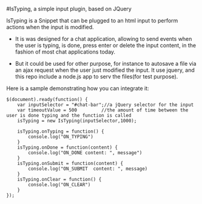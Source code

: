 #IsTyping, a simple input plugin, based on JQuery

IsTyping is a Snippet that can be plugged to an html input to perform actions when the input is modified.

 - It is was designed for a chat application, allowing to send events when the user is typing, is done, press enter or delete the input content, in the fashion of most chat applications today.

 - But it could be used for other purpose, for instance to autosave a file via an ajax request when the user just modified the input.
It use jquery, and this repo include a node.js app to serv the files(for test purpose).


Here is a sample demonstrating how you can integrate it:

    $(document).ready(function() {
        var inputSelector = "#chat-bar";//a jQuery selector for the input
        var timeoutValue = 500         //the amount of time between the user is done typing and the function is called 
        isTyping = new IsTyping(inputSelector,1000);

        isTyping.onTyping = function() {
            console.log("ON_TYPING")
        }
        isTyping.onDone = function(content) {
            console.log("ON_DONE content: ", message")
        }
        isTyping.onSubmit = function(content) {
            console.log("ON_SUBMIT  content: ", message)
        } 
        isTyping.onClear = function() {
            console.log("ON_CLEAR")
        }
    });

